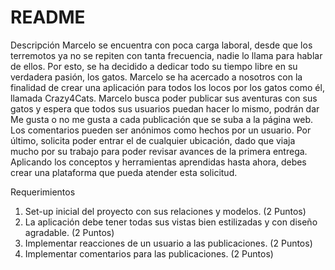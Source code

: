 # README
Descripción
Marcelo se encuentra con poca carga laboral, desde que los terremotos ya no se repiten con
tanta frecuencia, nadie lo llama para hablar de ellos. Por esto, se ha decidido a dedicar todo
su tiempo libre en su verdadera pasión, los gatos. Marcelo se ha acercado a nosotros con la
finalidad de crear una aplicación para todos los locos por los gatos como él, llamada
Crazy4Cats.
Marcelo busca poder publicar sus aventuras con sus gatos y espera que todos sus usuarios
puedan hacer lo mismo, podrán dar Me gusta o no me gusta a cada publicación que se suba
a la página web. Los comentarios pueden ser anónimos como hechos por un usuario. Por
último, solicita poder entrar el de cualquier ubicación, dado que viaja mucho por su trabajo
para poder revisar avances de la primera entrega.
Aplicando los conceptos y herramientas aprendidas hasta ahora, debes crear una
plataforma que pueda atender esta solicitud.

Requerimientos
1. Set-up inicial del proyecto con sus relaciones y modelos. (2 Puntos)
2. La aplicación debe tener todas sus vistas bien estilizadas y con diseño agradable.
(2 Puntos)
3. Implementar reacciones de un usuario a las publicaciones. (2 Puntos)
4. Implementar comentarios para las publicaciones. (2 Puntos)

